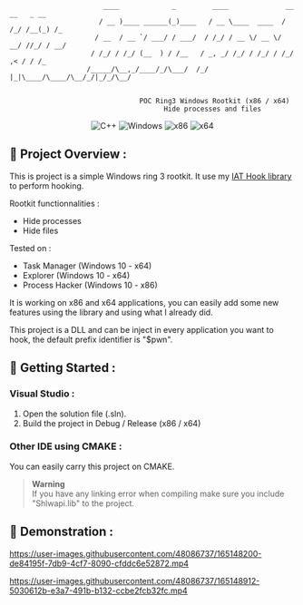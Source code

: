 ```
                       ____             _         ____              __  __   _ __ 
                      / __ )____ ______(_)____   / __ \____  ____  / /_/ /__(_) /_
                     / __  / __ `/ ___/ / ___/  / /_/ / __ \/ __ \/ __/ //_/ / __/
                    / /_/ / /_/ (__  ) / /__   / _, _/ /_/ / /_/ / /_/ ,< / / /_
                   /_____/\__,_/____/_/\___/  /_/ |_|\____/\____/\__/_/|_/_/\__/
                                                                     
                                                                     
                                POC Ring3 Windows Rootkit (x86 / x64)
                                      Hide processes and files
```
<p align="center">
    <img src="https://img.shields.io/badge/language-C%2B%2B-%23f34b7d.svg?style=for-the-badge&logo=appveyor" alt="C++">
    <img src="https://img.shields.io/badge/platform-Windows-0078d7.svg?style=for-the-badge&logo=appveyor" alt="Windows">
    <img src="https://img.shields.io/badge/arch-x86-red.svg?style=for-the-badge&logo=appveyor" alt="x86">
    <img src="https://img.shields.io/badge/arch-x64-green.svg?style=for-the-badge&logo=appveyor" alt="x64">
</p>

## :open_book: Project Overview :

This is project is a simple Windows ring 3 rootkit. It use my [IAT Hook library](https://github.com/adamhlt/IAT-Hooking) to perform hooking.

Rootkit functionnalities :

- Hide processes
- Hide files

Tested on :

- Task Manager (Windows 10 - x64)
- Explorer (Windows 10 - x64)
- Process Hacker (Windows 10 - x86)

It is working on x86 and x64 applications, you can easily add some new features using the library and using what I already did.

This project is a DLL and can be inject in every application you want to hook, the default prefix identifier is "$pwn".

## :rocket: Getting Started :

### Visual Studio :

1. Open the solution file (.sln).
2. Build the project in Debug / Release (x86 / x64)

### Other IDE using CMAKE :

You can easily carry this project on CMAKE.

> **Warning** <br>
> If you have any linking error when compiling make sure you include "Shlwapi.lib" to the project.

## :test_tube: Demonstration :

https://user-images.githubusercontent.com/48086737/165148200-de84195f-7db9-4cf7-8090-cfddc6e52872.mp4

https://user-images.githubusercontent.com/48086737/165148912-5030612b-e3a7-491b-b132-ccbe2fcb32fc.mp4

